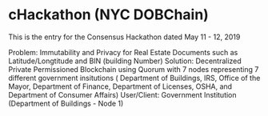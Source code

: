 # cHackathon (NYC DOBChain)
This is the entry for the Consensus Hackathon dated May 11 - 12, 2019

Problem: Immutability and Privacy for Real Estate Documents such as Latitude/Longtitude and BIN (building Number)
Solution: Decentralized Private Permissioned Blockchain using Quorum with 7 nodes representing 7 different government insitutions ( Department of Buildings, IRS, Office of the Mayor, Department of Finance, Department of Licenses, OSHA, and Department of Consumer Affairs)
User/Client: Government Institution (Department of Buildings - Node 1)
